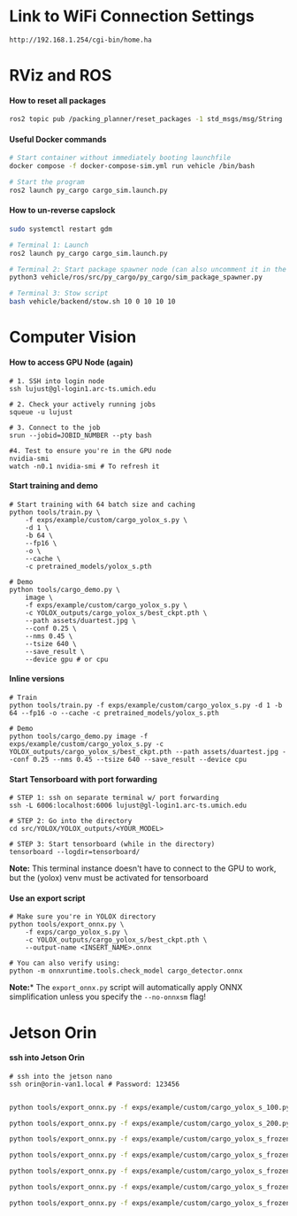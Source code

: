 
# Link to WiFi Connection Settings

```bash
http://192.168.1.254/cgi-bin/home.ha
```

# RViz and ROS

#### How to reset all packages
```bash
ros2 topic pub /packing_planner/reset_packages -1 std_msgs/msg/String '{data: "True"}'
```

#### Useful Docker commands
```bash
# Start container without immediately booting launchfile
docker compose -f docker-compose-sim.yml run vehicle /bin/bash

# Start the program
ros2 launch py_cargo cargo_sim.launch.py
```

#### How to un-reverse capslock
```bash 
sudo systemctl restart gdm
```

```bash
# Terminal 1: Launch
ros2 launch py_cargo cargo_sim.launch.py

# Terminal 2: Start package spawner node (can also uncomment it in the launch file)
python3 vehicle/ros/src/py_cargo/py_cargo/sim_package_spawner.py

# Terminal 3: Stow script
bash vehicle/backend/stow.sh 10 0 10 10 10
```


# Computer Vision

#### How to access GPU Node (again)
```shell
# 1. SSH into login node
ssh lujust@gl-login1.arc-ts.umich.edu

# 2. Check your actively running jobs
squeue -u lujust

# 3. Connect to the job
srun --jobid=JOBID_NUMBER --pty bash

#4. Test to ensure you're in the GPU node
nvidia-smi
watch -n0.1 nvidia-smi # To refresh it
```

#### Start training and demo
```shell
# Start training with 64 batch size and caching
python tools/train.py \
    -f exps/example/custom/cargo_yolox_s.py \
    -d 1 \
    -b 64 \
    --fp16 \
    -o \
    --cache \
    -c pretrained_models/yolox_s.pth

# Demo
python tools/cargo_demo.py \ 
	image \ 
	-f exps/example/custom/cargo_yolox_s.py \ 
	-c YOLOX_outputs/cargo_yolox_s/best_ckpt.pth \ 
	--path assets/duartest.jpg \ 
	--conf 0.25 \ 
	--nms 0.45 \ 
	--tsize 640 \ 
	--save_result \ 
	--device gpu # or cpu
```

#### Inline versions
```shell
# Train
python tools/train.py -f exps/example/custom/cargo_yolox_s.py -d 1 -b 64 --fp16 -o --cache -c pretrained_models/yolox_s.pth

# Demo
python tools/cargo_demo.py image -f exps/example/custom/cargo_yolox_s.py -c YOLOX_outputs/cargo_yolox_s/best_ckpt.pth --path assets/duartest.jpg --conf 0.25 --nms 0.45 --tsize 640 --save_result --device cpu
```


#### Start Tensorboard with port forwarding
```shell
# STEP 1: ssh on separate terminal w/ port forwarding
ssh -L 6006:localhost:6006 lujust@gl-login1.arc-ts.umich.edu

# STEP 2: Go into the directory
cd src/YOLOX/YOLOX_outputs/<YOUR_MODEL>

# STEP 3: Start tensorboard (while in the directory)
tensorboard --logdir=tensorboard/
```

**Note:** This terminal instance doesn't have to connect to the GPU to work, but the (yolox) venv must be activated for tensorboard

#### Use an export script
```shell
# Make sure you're in YOLOX directory
python tools/export_onnx.py \
	-f exps/cargo_yolox_s.py \
	-c YOLOX_outputs/cargo_yolox_s/best_ckpt.pth \
	--output-name <INSERT_NAME>.onnx

# You can also verify using:
python -m onnxruntime.tools.check_model cargo_detector.onnx
```

**Note:*** The ```export_onnx.py``` script will automatically apply ONNX simplification unless you specify the ```--no-onnxsm``` flag!

# Jetson Orin

#### ssh into Jetson Orin
```shell
# ssh into the jetson nano
ssh orin@orin-van1.local # Password: 123456
```

```bash

python tools/export_onnx.py -f exps/example/custom/cargo_yolox_s_100.py -c YOLOX_outputs/cargo_yolox_s_100/latest_ckpt.pth --output-name yolox_100_latest.onnx

python tools/export_onnx.py -f exps/example/custom/cargo_yolox_s_200.py -c YOLOX_outputs/cargo_yolox_s_200/latest_ckpt.pth --output-name yolox_200_latest.onnx

python tools/export_onnx.py -f exps/example/custom/cargo_yolox_s_frozen_backbone_50.py -c YOLOX_outputs/cargo_yolox_s_frozen_backbone_50/latest_ckpt.pth --output-name frozen_backbone_50_latest.onnx

python tools/export_onnx.py -f exps/example/custom/cargo_yolox_s_frozen_backbone_100.py -c YOLOX_outputs/cargo_yolox_s_frozen_backbone_100/latest_ckpt.pth --output-name frozen_backbone_100_latest.onnx

python tools/export_onnx.py -f exps/example/custom/cargo_yolox_s_frozen_backbone_150.py -c YOLOX_outputs/cargo_yolox_s_frozen_backbone_150/latest_ckpt.pth --output-name frozen_backbone_150_latest.onnx

python tools/export_onnx.py -f exps/example/custom/cargo_yolox_s_frozen_backbone_200.py -c YOLOX_outputs/cargo_yolox_s_frozen_backbone_200/latest_ckpt.pth --output-name frozen_backbone_200_latest.onnx

python tools/export_onnx.py -f exps/example/custom/cargo_yolox_s_frozen_backbone_250.py -c YOLOX_outputs/cargo_yolox_s_frozen_backbone_250/latest_ckpt.pth --output-name frozen_backbone_250_latest.onnx
```